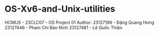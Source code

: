 # OS-Xv6-and-Unix-utilities
HCMUS - 23CLC07 - OS Project 01
Author:
23127196 - Đặng Quang Hưng
23127446 - Phạm Chí Bảo Ninh
23127481 - Lê Quốc Thiện
